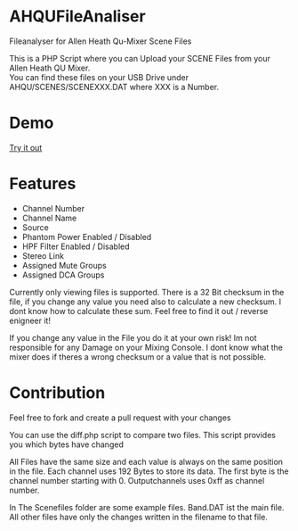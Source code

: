 # AHQUFileAnaliser
Fileanalyser for Allen Heath Qu-Mixer Scene Files

This is a PHP Script where you can Upload your SCENE Files from your Allen Heath QU Mixer.  
You can find these files on your USB Drive under AHQU/SCENES/SCENEXXX.DAT where XXX is a Number.

# Demo
[Try it out](https://bit.ly/2H1LSTU)

# Features
* Channel Number
* Channel Name
* Source
* Phantom Power Enabled / Disabled
* HPF Filter Enabled / Disabled
* Stereo Link
* Assigned Mute Groups
* Assigned DCA Groups

Currently only viewing files is supported. 
There is a 32 Bit checksum in the file, if you change any value you need also to calculate a new checksum. 
I dont know how to calculate these sum. Feel free to find it out / reverse enigneer it!

If you change any value in the File you do it at your own risk! Im not responsible for any Damage on your Mixing Console. 
I dont know what the mixer does if theres a wrong checksum or a value that is not possible.

# Contribution
Feel free to fork and create a pull request with your changes

You can use the diff.php script to compare two files. This script provides you which bytes have changed

All Files have the same size and each value is always on the same position in the file. 
Each channel uses 192 Bytes to store its data. The first byte is the channel number starting with 0. Outputchannels uses 0xff as channel number. 

In The Scenefiles folder are some example files. Band.DAT ist the main file. All other files have only the changes written in the filename to that file.
